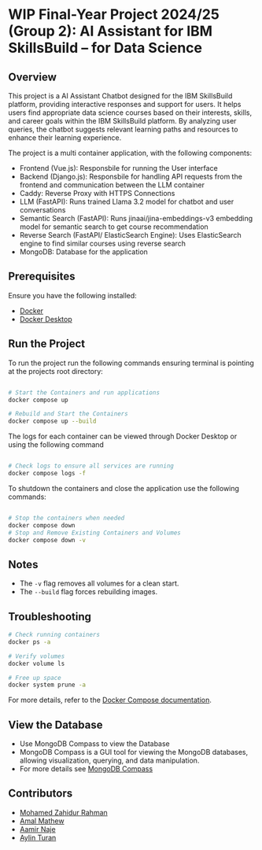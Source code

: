 # WIP Final-Year Project 2024/25 (Group 2): AI Assistant for IBM SkillsBuild – for Data Science 

## Overview
This project is a AI Assistant Chatbot designed for the IBM SkillsBuild platform, providing interactive responses and support for users. It helps users find appropriate data science courses based on their interests, skills, and career goals within the IBM SkillsBuild platform. By analyzing user queries, the chatbot suggests relevant learning paths and resources to enhance their learning experience.  


The project is a multi container application, with the following components:
- Frontend (Vue.js): Responsbile for running the User interface
- Backend (Django.js): Responsbile for handling API requests from the frontend and communication between the LLM container
- Caddy: Reverse Proxy with HTTPS Connections
- LLM (FastAPI): Runs trained Llama 3.2 model for chatbot and user conversations
- Semantic Search (FastAPI): Runs jinaai/jina-embeddings-v3 embedding model for semantic search to get course recommendation
- Reverse Search (FastAPI/ ElasticSearch Engine): Uses ElasticSearch engine to find similar courses using reverse search
- MongoDB: Database for the application

## Prerequisites

Ensure you have the following installed:

- [Docker](https://docs.docker.com/get-docker/)
- [Docker Desktop](https://www.docker.com/products/docker-desktop/)


## Run the Project
To run the project run the following commands ensuring terminal is pointing at the projects root directory:
```sh

# Start the Containers and run applications
docker compose up

# Rebuild and Start the Containers
docker compose up --build
```

The logs for each container can be viewed through Docker Desktop or using the following command
```sh

# Check logs to ensure all services are running
docker compose logs -f
```
To shutdown the containers and close the application use the following commands:
```sh

# Stop the containers when needed
docker compose down
# Stop and Remove Existing Containers and Volumes
docker compose down -v

```


## Notes

- The `-v` flag removes all volumes for a clean start.
- The `--build` flag forces rebuilding images.

## Troubleshooting

```sh
# Check running containers
docker ps -a

# Verify volumes
docker volume ls

# Free up space
docker system prune -a
```



For more details, refer to the [Docker Compose documentation](https://docs.docker.com/compose/).

## View the Database

- Use MongoDB Compass to view the Database
- MongoDB Compass is a GUI tool for viewing the MongoDB databases, allowing visualization, querying, and data manipulation.
- For more details see [MongoDB Compass](https://www.mongodb.com/products/tools/compass)

## Contributors
* [Mohamed Zahidur Rahman](https://github.com/Zahid2104)
* [Amal Mathew](https://github.com/Amal-Mathew204)
* [Aamir Naje](https://github.com/aamirnaje)
* [Aylin Turan](https://github.com/Aylinx13)




